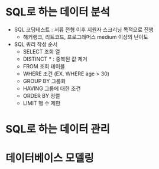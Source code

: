 # SQL로 하는 데이터 분석
* SQL 코딩테스트 : 서류 전형 이후 지원자 스크리닝 목적으로 진행
  * 해커랭크, 리트코드, 프로그래머스 medium 이상의 난이도
* SQL 쿼리 작성 순서
  * SELECT 조회 열
   * DISTINCT * : 중복된 값 제거
  * FROM 조회 테이블
  * WHERE 조건 (EX. WHERE age > 30)
  * GROUP BY 그룹화
  * HAVING 그룹에 대한 조건
  * ORDER BY 정렬
  * LIMIT 행 수 제한
# SQL로 하는 데이터 관리
# 데이터베이스 모델링
